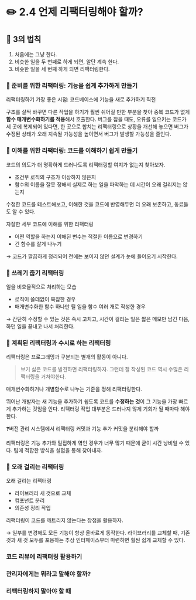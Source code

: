 # ✏️ 2.4 언제 리팩터링해야 할까?

## 🎈 3의 법칙

1. 처음에는 그냥 한다.
2. 비슷한 일을 두 번째로 하게 되면, 알단 계속 한다.
3. 비슷한 일을 세 번째 하게 되면 리팩터링한다.



### 🔗 준비를 위한 리팩터링: 기능을 쉽게 추가하게 만들기

리팩터링하기 가장 좋은 시점: 코드베이스에 기능을 새로 추가하기 직전

구조를 살짝 바꾸면 다른 작업을 하기가 훨씬 쉬어질 만한 부분을 찾아 중복 코드가 없게 **함수 매개변수화하기를 적용**해서 호출한다. 버그를 잡을 때도, 오류를 일으키는 코드가 세 곳에 복제되어 있다면, 한 곳으로 합치는 리팩터링으로 상황을 개선해 놓으면 버그가 수정된 상태가 오래 지속될 가능성을 높이면서 버그가 발생할 가능성을 줄인다.

### 🔗 이해를 위한 리팩터링: 코드를 이해하기 쉽게 만들기

코드의 의도가 더 명확하게 드러나도록 리팩터링할 여지가 없는지 찾아보자.

* 조건부 로직의 구조가 이상하지 않은지
* 함수의 이름을 잘못 정해서 실제로 하는 일을 파악하는 데 시간이 오래 걸리지는 않는지

수정한 코드를 테스트해보고, 이해한 것을 코드에 반영해두면 더 오래 보존하고, 동료들도 알 수 있다.

자잘한 세부 코드에 이해를 위한 리팩터링

* 어떤 역할을 하는지 이해된 변수는 적절한 이름으로 변경하기
* 긴 함수를 잘게 나누기

→ 코드가 깔끔하게 정리되어 전에는 보이지 않던 설계가 눈에 들어오기 시작한다.

### 🔗 쓰레기 줍기 리팩터링

일을 비효율적으로 처리하는 모습

* 로직이 쓸데없이 복잡한 경우
* 매개변수화한 함수 하나만 될 일을 함수 여러 개로 작성한 경우

→ 간단히 수정할 수 있는 것은 즉시 고치고, 시간이 걸리는 일은 짧은 메모만 남긴 다음, 하던 일을 끝내고 나서 처리한다.



### 🔗 계획된 리팩터링과 수시로 하는 리팩터링

리팩터링은 프로그래밍과 구분되는 별개의 활동이 아니다.

> 보기 싫은 코드를 발견하면 리팩터링하자. 그런데 잘 작성된 코드 역시 수많은 리팩터링을 거쳐야한다.

매개변수화하거나 개별함수로 나누는 기준을 정해 리팩터링한다.

뛰어난 개발자는 새 기능을 추가하기 쉽도록 코드를 **수정하는 것**이 그 기능을 가장 빠르게 추가하는 것임을 안다. 리팩터링 작업 대부분은 드러나지 않게 기회가 될 때마다 해야 한다.

❓버전 관리 시스템에서 리팩터링 커밋과 기능 추가 커밋을 분리해야 할까

리팩터링은 기능 추가와 밀접하게 엮인 경우가 너무 많기 때문에 굳이 시간 낭비일 수 있다. 팀에 적합한 방식을 실험을 통해 찾아내자.

### 🔗 오래 걸리는 리팩터링

오래 걸리는 리팩터링

* 라이브러리 새 것으로 교체
* 컴포넌트 분리
* 의존성 정리 작업

리팩터링이 코드를 깨트리지 않는다는 장점을 활용하자.

→ 일부를 변경해도 모든 기능이 항상 올바르게 동작한다. 라이브러리를 교체할 때, 기존 것과 새 것 모두를 포용하는 추상 인터페이스부터 마련하면 훨씬 쉽게 교체할 수 있다.

### 코드 리뷰에 리팩터링 활용하기

### 관리자에게는 뭐라고 말해야 할까?

### 리팩터링하지 말아야 할 때
